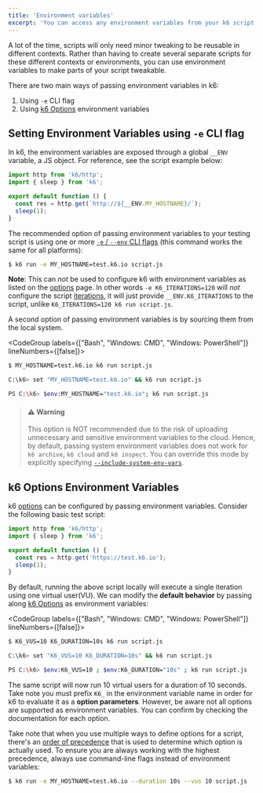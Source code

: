 ```yaml
---
title: 'Environment variables'
excerpt: 'You can access any environment variables from your k6 script code, and use this to supply your VUs with configuration information.'
---
```


A lot of the time, scripts will only need minor tweaking to be reusable in different contexts. Rather than having to create several separate scripts for these different contexts or environments, you can use environment variables to make parts of your script tweakable.

There are two main ways of passing environment variables in k6:

1. Using `-e` CLI flag
2. Using [k6 Options](/using-k6/options) environment variables

## Setting Environment Variables using `-e` CLI flag

In k6, the environment variables are exposed through a global `__ENV` variable, a JS object. For reference, see the script example below:

```javascript
import http from 'k6/http';
import { sleep } from 'k6';

export default function () {
  const res = http.get(`http://${__ENV.MY_HOSTNAME}/`);
  sleep(1);
}
```

The recommended option of passing environment variables to your testing script is using one or more [`-e` / `--env` CLI flags](/using-k6/options#supply-environment-variables) (this command works the same for all platforms):

<CodeGroup labels={[]} lineNumbers={[true]}>

```bash
$ k6 run -e MY_HOSTNAME=test.k6.io script.js
```

</CodeGroup>

**Note**: This can _not_ be used to configure k6 with environment variables as listed on the [options](/using-k6/options) page. In other words `-e K6_ITERATIONS=120` will _not_ configure the script [iterations](/using-k6/options#iterations), it will just provide `__ENV.K6_ITERATIONS` to the script, unlike `K6_ITERATIONS=120 k6 run script.js`.

<Collapsible title="Using System Environment Variables">

A second option of passing environment variables is by sourcing them from the local system.

<CodeGroup labels={["Bash", "Windows: CMD", "Windows: PowerShell"]} lineNumbers={[false]}>

```bash
$ MY_HOSTNAME=test.k6.io k6 run script.js
```

```bash
C:\k6> set "MY_HOSTNAME=test.k6.io" && k6 run script.js
```

```bash
PS C:\k6> $env:MY_HOSTNAME="test.k6.io"; k6 run script.js
```

</CodeGroup>

> #### ⚠️ Warning
>
> This option is NOT recommended due to the risk of uploading unnecessary and sensitive environment variables to the cloud. Hence, by default, passing system environment variables does not work for `k6 archive`, `k6 cloud` and `k6 inspect`. You can override this mode by explicitly specifying [`--include-system-env-vars`](https://k6.io/docs/using-k6/options/#include-system-env-vars).

</Collapsible>

## k6 Options Environment Variables

k6 [options](/using-k6/options) can be configured by passing environment variables. Consider the following basic test script:

```javascript
import http from 'k6/http';
import { sleep } from 'k6';

export default function () {
  const res = http.get('https://test.k6.io');
  sleep(1);
}
```

By default, running the above script locally will execute a single iteration using one virtual user(VU). We can modify the **default behavior** by passing along [k6 Options](/using-k6/options) as environment variables:

<CodeGroup labels={["Bash", "Windows: CMD", "Windows: PowerShell"]} lineNumbers={[false]}>

```bash
$ K6_VUS=10 K6_DURATION=10s k6 run script.js
```

```bash
C:\k6> set "K6_VUS=10 K6_DURATION=10s" && k6 run script.js
```

```bash
PS C:\k6> $env:K6_VUS=10 ; $env:K6_DURATION="10s" ; k6 run script.js
```

</CodeGroup>

The same script will now run 10 virtual users for a duration of 10 seconds. Take note you must prefix `K6_` in the environment variable name in order for k6 to evaluate it as a **option parameters**. However, be aware not all options are supported as environment variables. You can confirm by checking the documentation for each option.

Take note that when you use multiple ways to define options for a script, there's an [order of precedence](https://k6.io/docs/using-k6/options#using-options) that is used to determine which option is actually used. To ensure you are always working with the highest precedence, always use command-line flags instead of environment variables:

<CodeGroup labels={[]} lineNumbers={[true]}>

```bash
$ k6 run -e MY_HOSTNAME=test.k6.io --duration 10s --vus 10 script.js
```

</CodeGroup>
